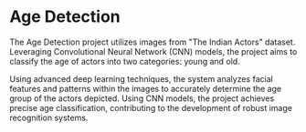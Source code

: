 # Age Detection
The Age Detection project utilizes images from "The Indian Actors" dataset. Leveraging Convolutional Neural Network (CNN) models, the project aims to classify the age of actors into two categories: young and old.

Using advanced deep learning techniques, the system analyzes facial features and patterns within the images to accurately determine the age group of the actors depicted. Using CNN models, the project achieves precise age classification, contributing to the development of robust image recognition systems.
